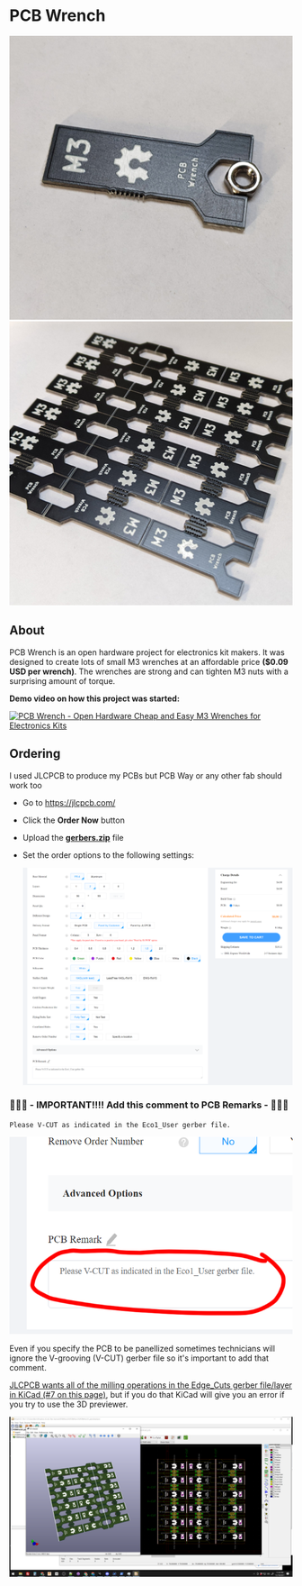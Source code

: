 # PCB Wrench

![PCB Wrench holding an M3 Nut](docs/pcb-wrench.jpg)
![100mm x 100mm Panel of 18 PCB Wrenchs](docs/panel.jpg)

## About

PCB Wrench is an open hardware project for electronics kit makers. It was designed to create lots of small M3 wrenches at an affordable price **($0.09 USD per wrench)**. The wrenches are strong and can tighten M3 nuts with a surprising amount of torque.

**Demo video on how this project was started:**

[![PCB Wrench - Open Hardware Cheap and Easy M3 Wrenches for Electronics Kits](https://img.youtube.com/vi/X2ZebSj626w/0.jpg)](http://www.youtube.com/watch?v=X2ZebSj626w "PCB Wrench - Open Hardware Cheap and Easy M3 Wrenches for Electronics Kits")

## Ordering

I used JLCPCB to produce my PCBs but PCB Way or any other fab should work too

- Go to https://jlcpcb.com/

- Click the **Order Now** button

- Upload the **[gerbers.zip](gerbers.zip)** file 

- Set the order options to the following settings:

  ![Screenshot with order options selected](docs/order-options.png)


### :rotating_light::rotating_light::rotating_light: - IMPORTANT!!!! Add this comment to PCB Remarks - :rotating_light::rotating_light::rotating_light:

    Please V-CUT as indicated in the Eco1_User gerber file.

![Screenshot with comments section highlighted](docs/order-options-remark.png)


Even if you specify the PCB to be panellized sometimes technicians will ignore the V-grooving (V-CUT) gerber file so it's important to add that comment. 

[JLCPCB wants all of the milling operations in the Edge_Cuts gerber file/layer in KiCad (#7 on this page)](https://support.jlcpcb.com/article/68-instructions-for-ordering), but if you do that KiCad will give you an error if you try to use the 3D previewer.

![Screenshot showing V-cut on the Eco1_User layer](docs/screenshot.png)

